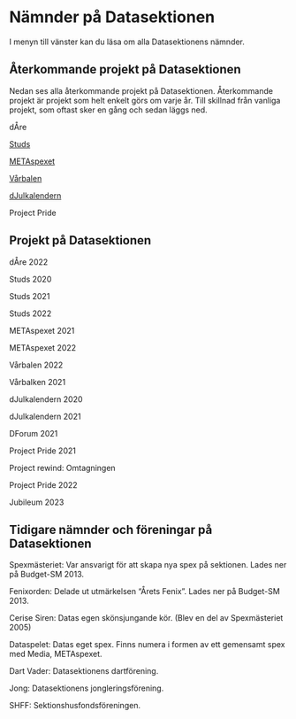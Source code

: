 # Nämnder på Datasektionen

I menyn till vänster kan du läsa om alla Datasektionens nämnder.

## Återkommande projekt på Datasektionen
Nedan ses alla återkommande projekt på Datasektionen. Återkommande projekt är projekt som helt enkelt görs om varje år. Till skillnad från vanliga projekt, som oftast sker en gång och sedan läggs ned.

dÅre

[Studs](https://studieresan.se)

[METAspexet](http://metaspexet.se)

[Vårbalen](https://www.facebook.com/dvarbalen/?fref=tag)

[dJulkalendern](https://djul.datasektionen.se/)

Project Pride

## Projekt på Datasektionen

dÅre 2022

Studs 2020

Studs 2021

Studs 2022

METAspexet 2021

METAspexet 2022

Vårbalen 2022

Vårbalken 2021

dJulkalendern 2020

dJulkalendern 2021

DForum 2021

Project Pride 2021

Project rewind: Omtagningen

Project Pride 2022

Jubileum 2023


## Tidigare nämnder och föreningar på Datasektionen

Spexmästeriet: Var ansvarigt för att skapa nya spex på sektionen. Lades ner på Budget-SM 2013.

Fenixorden: Delade ut utmärkelsen “Årets Fenix”. Lades ner på Budget-SM 2013.

Cerise Siren: Datas egen skönsjungande kör. (Blev en del av Spexmästeriet 2005)

Dataspelet: Datas eget spex. Finns numera i formen av ett gemensamt spex med Media, METAspexet.

Dart Vader: Datasektionens dartförening.

Jong: Datasektionens jongleringsförening.

SHFF: Sektionshusfondsföreningen.
